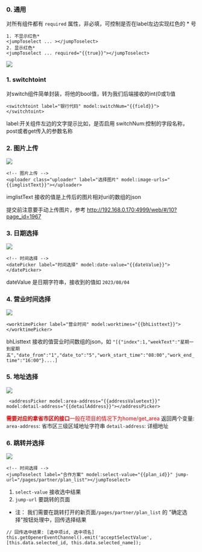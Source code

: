### 0. 通用
对所有组件都有 `required`  属性，非必填，可控制是否在label左边实现红色的 *  号
```
1. 不显示红色*
<jumpToselect ... ></jumpToselect>
2. 显示红色*
<jumpToselect ... required="{{true}}"></jumpToselect>
```
![](img/2023-08-09/64d30ea0606ba.png)

### 1. switchtoint
对switch组件简单封装，将他的bool值，转为我们后端接收的int(0或1)值

````
<switchtoint label="银行代码" model:switchNum="{{field}}"></switchtoint>
````
label:开关组件左边的文字提示比如，是否启用
switchNum:控制的字段名称，post或者get传入的参数名称

### 2. 图片上传
![](img/2023-08-04/64cc9ec6c300a.png)
```
<!-- 图片上传 -->
<uploader class="uploader" label="选择图片" model:image-urls="{{imglistText}}"></uploader>
```
imglistText 接收的值是上传后的图片相对uri的数组的json

提交前注意要手动上传图片，参考
http://192.168.0.170:4999/web/#/10?page_id=1967

### 3. 日期选择
![](img/2023-08-04/64cc9efe77802.png)
```
<!-- 时间选择 -->
<datePicker label="时间选择" model:date-value="{{dateValue}}"></datePicker>
```
dateValue 是日期字符串，接收到的值如 `2023/08/04`


### 4. 营业时间选择
![](img/2023-08-04/64cc9f9a161ff.png)
```
<worktimePicker label="营业时间" model:worktimes="{{bhListtext}}"></worktimePicker>
```

bhListtext 接收的值营业时间数组的json，如 `"[{"index":1,"weekText":"星期一到星期五","date_from":"1","date_to":"5","work_start_time":"08:00","work_end_time":"16:00"}....]`

### 5. 地址选择
![](img/2023-08-09/64d2eebee1a8b.png)
```
 <addressPicker model:area-address="{{addressValuetext}}" model:detail-address="{{detailAddress}}"></addressPicker>
```
<font color="#dd0000">**需要对应的拿省市区的接口**一般在项目的情况下为home/get_area</font>
返回两个变量:
`area-address`: 省市区三级区域地址字符串
`detail-address`: 详细地址


### 6. 跳转并选择
![](img/2023-08-09/64d2fe789bdbd.png)
```
<!-- 时间选择 -->
<jumpToselect label="合作方案" model:select-value="{{plan_id}}" jump-url="/pages/partner/plan_list"></jumpToselect>
```
1. `select-value` 接收选中结果
2. `jump-url` 要跳转的页面

- 注：
我们需要在跳转打开的新页面`/pages/partner/plan_list` 的 "确定选择"按钮处理中，回传选择结果
```
// 回传选中结果: [选中项id, 选中项名]
this.getOpenerEventChannel().emit('acceptSelectValue', [this.data.selected_id, this.data.selected_name]);
```
